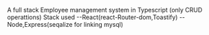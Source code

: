 A full stack Employee management system in Typescript (only CRUD operattions)
Stack used
--React(react-Router-dom,Toastify)
--Node,Express(seqalize for linking mysql)
